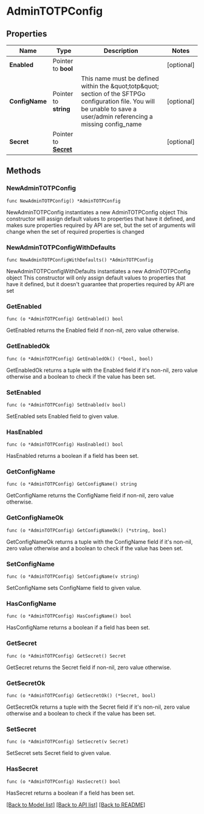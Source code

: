 # AdminTOTPConfig

## Properties

Name | Type | Description | Notes
------------ | ------------- | ------------- | -------------
**Enabled** | Pointer to **bool** |  | [optional] 
**ConfigName** | Pointer to **string** | This name must be defined within the \&quot;totp\&quot; section of the SFTPGo configuration file. You will be unable to save a user/admin referencing a missing config_name | [optional] 
**Secret** | Pointer to [**Secret**](Secret.md) |  | [optional] 

## Methods

### NewAdminTOTPConfig

`func NewAdminTOTPConfig() *AdminTOTPConfig`

NewAdminTOTPConfig instantiates a new AdminTOTPConfig object
This constructor will assign default values to properties that have it defined,
and makes sure properties required by API are set, but the set of arguments
will change when the set of required properties is changed

### NewAdminTOTPConfigWithDefaults

`func NewAdminTOTPConfigWithDefaults() *AdminTOTPConfig`

NewAdminTOTPConfigWithDefaults instantiates a new AdminTOTPConfig object
This constructor will only assign default values to properties that have it defined,
but it doesn't guarantee that properties required by API are set

### GetEnabled

`func (o *AdminTOTPConfig) GetEnabled() bool`

GetEnabled returns the Enabled field if non-nil, zero value otherwise.

### GetEnabledOk

`func (o *AdminTOTPConfig) GetEnabledOk() (*bool, bool)`

GetEnabledOk returns a tuple with the Enabled field if it's non-nil, zero value otherwise
and a boolean to check if the value has been set.

### SetEnabled

`func (o *AdminTOTPConfig) SetEnabled(v bool)`

SetEnabled sets Enabled field to given value.

### HasEnabled

`func (o *AdminTOTPConfig) HasEnabled() bool`

HasEnabled returns a boolean if a field has been set.

### GetConfigName

`func (o *AdminTOTPConfig) GetConfigName() string`

GetConfigName returns the ConfigName field if non-nil, zero value otherwise.

### GetConfigNameOk

`func (o *AdminTOTPConfig) GetConfigNameOk() (*string, bool)`

GetConfigNameOk returns a tuple with the ConfigName field if it's non-nil, zero value otherwise
and a boolean to check if the value has been set.

### SetConfigName

`func (o *AdminTOTPConfig) SetConfigName(v string)`

SetConfigName sets ConfigName field to given value.

### HasConfigName

`func (o *AdminTOTPConfig) HasConfigName() bool`

HasConfigName returns a boolean if a field has been set.

### GetSecret

`func (o *AdminTOTPConfig) GetSecret() Secret`

GetSecret returns the Secret field if non-nil, zero value otherwise.

### GetSecretOk

`func (o *AdminTOTPConfig) GetSecretOk() (*Secret, bool)`

GetSecretOk returns a tuple with the Secret field if it's non-nil, zero value otherwise
and a boolean to check if the value has been set.

### SetSecret

`func (o *AdminTOTPConfig) SetSecret(v Secret)`

SetSecret sets Secret field to given value.

### HasSecret

`func (o *AdminTOTPConfig) HasSecret() bool`

HasSecret returns a boolean if a field has been set.


[[Back to Model list]](../README.md#documentation-for-models) [[Back to API list]](../README.md#documentation-for-api-endpoints) [[Back to README]](../README.md)


